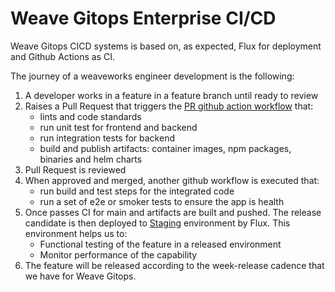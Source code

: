 # Weave Gitops Enterprise CI/CD

Weave Gitops CICD systems is based on, as expected, Flux for deployment and Github Actions as CI. 

The journey of a weaveworks engineer development is the following:

1. A developer works in a feature in a feature branch until ready to review 
2. Raises a Pull Request that triggers the [PR github action workflow](../.github/workflows/test.yaml) that:
   - lints and code standards
   - run unit test for frontend and backend
   - run integration tests for backend
   - build and publish artifacts: container images, npm packages, binaries and helm charts
3. Pull Request is reviewed
4. When approved and merged, another github workflow is executed that:
   - run build and test steps for the integrated code
   - run a set of e2e or smoker tests to ensure the app is health
5. Once passes CI for main and artifacts are built and pushed. The release candidate is then 
deployed to [Staging](https://gitops.internal-dev.wego-gke.weave.works) environment by Flux. This environment helps us to:
    - Functional testing of the feature in a released environment
    - Monitor performance of the capability
6. The feature will be released according to the week-release cadence that we have for Weave Gitops.

